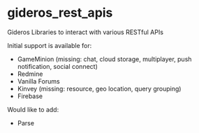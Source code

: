 gideros_rest_apis
======================

Gideros Libraries to interact with various RESTful APIs 

Initial support is available for:
* GameMinion (missing: chat, cloud storage, multiplayer, push notification, social connect)
* Redmine
* Vanilla Forums
* Kinvey (missing: resource, geo location, query grouping)
* Firebase
 
Would like to add:
* Parse
